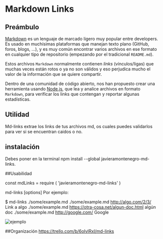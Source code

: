 # Markdown Links

## Preámbulo

[Markdown](https://es.wikipedia.org/wiki/Markdown) es un lenguaje de marcado
ligero muy popular entre developers. Es usado en muchísimas plataformas que
manejan texto plano (GitHub, foros, blogs, ...), y es muy común
encontrar varios archivos en ese formato en cualquier tipo de repositorio
(empezando por el tradicional `README.md`).

Estos archivos `Markdown` normalmente contienen _links_ (vínculos/ligas) que
muchas veces están rotos o ya no son válidos y eso perjudica mucho el valor de
la información que se quiere compartir.

Dentro de una comunidad de código abierto, nos han propuesto crear una
herramienta usando [Node.js](https://nodejs.org/), que lea y analice archivos
en formato `Markdown`, para verificar los links que contengan y reportar
algunas estadísticas.

## Utilidad
Md-links extrae los links de tus archivos md, os cuales puedes validarlos para ver si se encuentran caidos o no.


## instalación
Debes poner en la terminal npm install --global javieramontenegro-md-links.

##Usabilidad

const mdLinks = require ( 'javieramontenegro-md-links' ) 

md-links <path-to-file> [options]
Por ejemplo:

$ md-links ./some/example.md
./some/example.md http://algo.com/2/3/ Link a algo
./some/example.md https://otra-cosa.net/algun-doc.html algún doc
./some/example.md http://google.com/ Google

![ejemplo](https://i.ibb.co/7NWWhHf/ejemplo.png)

##Organización
https://trello.com/b/6oIvlRxl/md-links
